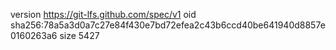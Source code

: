 version https://git-lfs.github.com/spec/v1
oid sha256:78a5a3d0a7c27e84f430e7bd72efea2c43b6ccd40be641940d8857e0160263a6
size 5427
